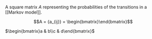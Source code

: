 A square matrix $A$ representing the probabilities of the transitions in a [[Markov model]].


$$A = {a_{ij}} = \begin{bmatrix}\end{bmatrix}$$


$\begin{bmatrix}a & b\\c & d\end{bmatrix}$
